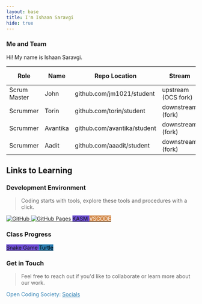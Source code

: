 ```yaml
---
layout: base
title: I'm Ishaan Saravgi
hide: true
---
```


### Me and Team

Hi! My name is Ishaan Saravgi.

| Role         | Name     | Repo Location                       | Stream                | Repo Name |
|--------------|----------|-------------------------------------|-----------------------|-----------|
| Scrum Master | John     | github.com/jm1021/student           | upstream (OCS fork)   | student   |
| Scrummer     | Torin    | github.com/torin/student            | downstream (fork)     | student   |
| Scrummer     | Avantika | github.com/avantika/student         | downstream (fork)     | student   |
| Scrummer     | Aadit    | github.com/aaadit/student           | downstream (fork)     | student   |


## Links to Learning

### Development Environment

> Coding starts with tools, explore these tools and procedures with a click.

<a href="https://github.com/Open-Coding-Society/student">
    <img src="https://img.shields.io/badge/GitHub-181717?logo=github&logoColor=white" alt="GitHub">
</a>
<a href="https://open-coding-society.github.io/student">
    <img src="https://img.shields.io/badge/GitHub%20Pages-327FC7?logo=github&logoColor=white" alt="GitHub Pages">
</a>
<a href="https://kasm.opencodingsociety.com/" class="button small" style="background-color: #6b4bd3ff">
    KASM
</a>
<a href="https://vscode.dev/" class="button small" style="background-color: #d38a4bff">
    <span style="color: #FFFFFF">VSCODE</span>
</a>

<br>

### Class Progress

<a href="{{site.baseurl}}/snake" class="button small" style="background-color: #6b4bd3ff">
    Snake Game
</a>
<a href="{{site.baseurl}}/turtle" class="button small" style="background-color: #2A7DB1">
    <span style="color: #000000">Turtle</span>
</a>

<br>

<!-- Contact Section -->
### Get in Touch

> Feel free to reach out if you'd like to collaborate or learn more about our work.

<p style="color: #2A7DB1;">Open Coding Society: <a href="https://opencodingsociety.com" style="color: #2A7DB1; text-decoration: underline;">Socials</a></p>
